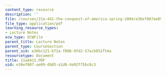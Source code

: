 ```yaml
---
content_type: resource
description: ''
file: /courses/21a-441-the-conquest-of-america-spring-2004/e36ef087ae09db85a1d04a92ff5bc6c3_21a4411.PDF
file_type: application/pdf
learning_resource_types:
- Lecture Notes
ocw_type: OCWFile
parent_title: Lecture Notes
parent_type: CourseSection
parent_uid: e36bc121-b72a-f808-9fd2-57acb852f54a
resourcetype: Document
title: 21a4411.PDF
uid: e36ef087-ae09-db85-a1d0-4a92ff5bc6c3
---
```

